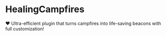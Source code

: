 # HealingCampfires
❤️ Ultra-efficient plugin that turns campfires into life-saving beacons with full customization!
